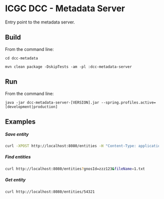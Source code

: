ICGC DCC - Metadata Server
===

Entry point to the metadata server.

Build
---

From the command line:

`cd dcc-metadata`

`mvn clean package -DskipTests -am -pl :dcc-metadata-server`

Run
---

From the command line:

`java -jar dcc-metadata-server-[VERSION].jar --spring.profiles.active=[development|production]`

Examples
---

##### Save entity
```bash
curl -XPOST http://localhost:8080/entities -H "Content-Type: application/json" -d '{"gnosId":"zzz123","fileName":"1.txt"}'
```

##### Find entities
```bash
curl http://localhost:8080/entities?gnosId=zzz123&fileName=1.txt
```

##### Get entity
```bash
curl http://localhost:8080/entities/54321
```
